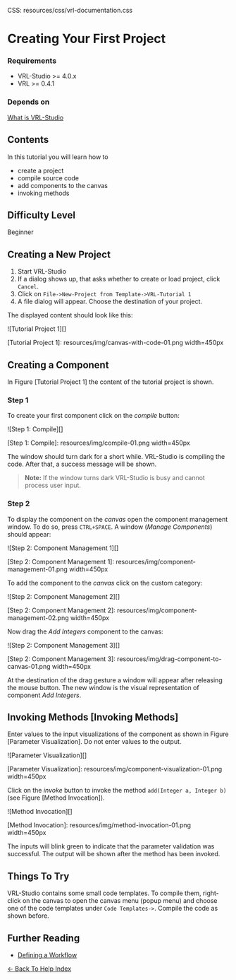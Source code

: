 CSS:	resources/css/vrl-documentation.css

<!--VMM-INDEX=2-->

# Creating Your First Project #

### Requirements ###

- VRL-Studio >= 4.0.x
- VRL >= 0.4.1

### Depends on ###

[What is VRL-Studio](what-is-vrl-studio.html)

## Contents ##

In this tutorial you will learn how to

- create a project
- compile source code
- add components to the canvas
- invoking methods

## Difficulty Level ##

Beginner

## Creating a New Project ##

1. Start VRL-Studio
2. If a dialog shows up, that asks whether to create or load project, click `Cancel`.
3. Click on `File->New-Project from Template->VRL-Tutorial 1`
4. A file dialog will appear. Choose the destination of your project.

The displayed content should look like this:

![Tutorial Project 1][]

[Tutorial Project 1]: resources/img/canvas-with-code-01.png width=450px


## Creating a Component ##

In Figure [Tutorial Project 1] the content of the tutorial project is shown. <!--For an overview of the user interface of VRL-Studio see **${USER_INTERFACE}**.-->

### Step 1 ###

To create your first component click on the *compile* button: 

![Step 1: Compile][]

[Step 1: Compile]: resources/img/compile-01.png width=450px

The window should turn dark for a short while. VRL-Studio is compiling the code. After that, a success message will be shown.

> **Note:** If the window turns dark VRL-Studio is busy and cannot process user input. 
 
### Step 2 ###

To display the component on the *canvas* open the component management window. To do so, press `CTRL+SPACE`.  A window (*Manage Components*) should appear:

![Step 2: Component Management 1][]

[Step 2: Component Management 1]: resources/img/component-management-01.png width=450px

To add the component to the *canvas* click on the custom category:

![Step 2: Component Management 2][]

[Step 2: Component Management 2]: resources/img/component-management-02.png width=450px

Now drag the *Add Integers* component to the canvas:

![Step 2: Component Management 3][]

[Step 2: Component Management 3]: resources/img/drag-component-to-canvas-01.png width=450px

At the destination of the drag gesture a window will appear after releasing the mouse button. The new window is the visual representation of component *Add Integers*.

<!--## Understanding the Visualization ##

If you are not interested in programming with VRL-Studio, skip this section and continue with [Invoking Methods].

First, recall the source code:
	
	@ComponentInfo(name="Add Integers", category="Custom")
	class AddIntegers implements Serializable {

    	private static final long serialVersionUID=1;

    	public Integer add(Integer a, Integer b){
        	return a+b;
    	}
	}

The first line `@ComponentInfo(name="Add Integers", category="Custom")` defines the component. Each component has at least a name and a category and optionally a component description. In the *Component Management Window*  each component is identified by its category and name. Component descriptions are accessible via *tooltips*.

After the component info the component class is defined. A component that shall be visualized must implement the `Serializable` interface and define a `serialVersionUID`.

It contains one method `add()` that takes two integer values `a` and `b` and returns the result of `a+b`.-->

## Invoking Methods [Invoking Methods] ##

Enter values to the input visualizations of the component as shown in Figure [Parameter Visualization]. Do not enter values to the output.

![Parameter Visualization][]

[Parameter Visualization]: resources/img/component-visualization-01.png width=450px

Click on the *invoke* button to invoke the method `add(Integer a, Integer b)` (see Figure [Method Invocation]).

![Method Invocation][]

[Method Invocation]: resources/img/method-invocation-01.png width=450px

The inputs will blink green to indicate that the parameter validation was successful. The output will be shown after the method has been invoked.

## Things To Try ##

VRL-Studio contains some small code templates. To compile them, right-click on the canvas to open the canvas menu (popup menu) and choose one of the code templates under `Code Templates->`. Compile the code as shown before.

## Further Reading ##

- [Defining a Workflow](defining-a-workflow.html)


[<- Back To Help Index](index.html)
